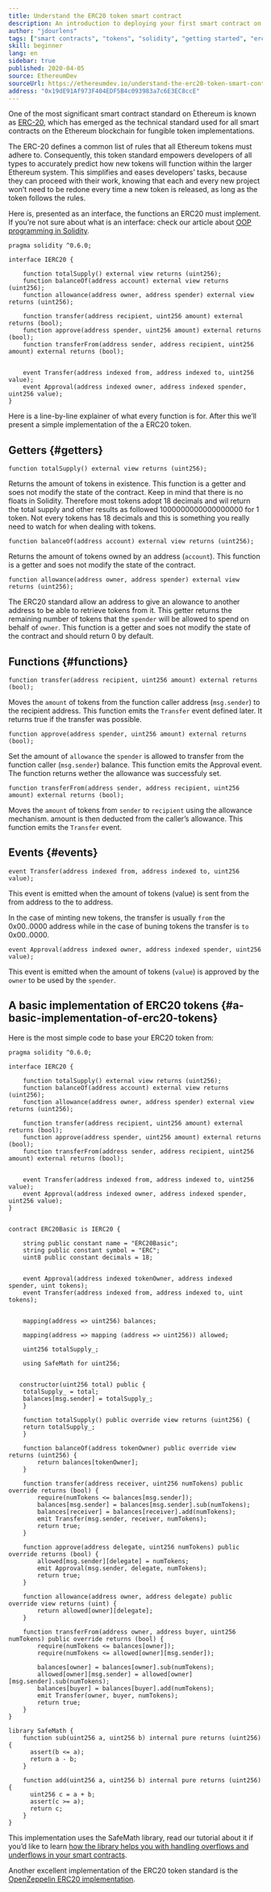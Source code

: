 ```yaml
---
title: Understand the ERC20 token smart contract
description: An introduction to deploying your first smart contract on an Ethereum test network
author: "jdourlens"
tags: ["smart contracts", "tokens", "solidity", "getting started", "erc20"]
skill: beginner
lang: en
sidebar: true
published: 2020-04-05
source: EthereumDev
sourceUrl: https://ethereumdev.io/understand-the-erc20-token-smart-contract/
address: "0x19dE91Af973F404EDF5B4c093983a7c6E3EC8ccE"
---
```


One of the most significant smart contract standard on Ethereum is known as [ERC-20](/developers/docs/standards/tokens/), which has emerged as the technical standard used for all smart contracts on the Ethereum blockchain for fungible token implementations.

The ERC-20 defines a common list of rules that all Ethereum tokens must adhere to. Consequently, this token standard empowers developers of all types to accurately predict how new tokens will function within the larger Ethereum system. This simplifies and eases developers’ tasks, because they can proceed with their work, knowing that each and every new project won’t need to be redone every time a new token is released, as long as the token follows the rules.

Here is, presented as an interface, the functions an ERC20 must implement. If you’re not sure about what is an interface: check our article about [OOP programming in Solidity](https://ethereumdev.io/inheritance-in-solidity-contracts-are-classes/).

```
pragma solidity ^0.6.0;

interface IERC20 {

    function totalSupply() external view returns (uint256);
    function balanceOf(address account) external view returns (uint256);
    function allowance(address owner, address spender) external view returns (uint256);

    function transfer(address recipient, uint256 amount) external returns (bool);
    function approve(address spender, uint256 amount) external returns (bool);
    function transferFrom(address sender, address recipient, uint256 amount) external returns (bool);


    event Transfer(address indexed from, address indexed to, uint256 value);
    event Approval(address indexed owner, address indexed spender, uint256 value);
}
```

Here is a line-by-line explainer of what every function is for. After this we’ll present a simple implementation of the a ERC20 token.

## Getters {#getters}

```
function totalSupply() external view returns (uint256);
```

Returns the amount of tokens in existence. This function is a getter and soes not modify the state of the contract. Keep in mind that there is no floats in Solidity. Therefore most tokens adopt 18 decimals and wil return the total supply and other results as followed 1000000000000000000 for 1 token. Not every tokens has 18 decimals and this is something you really need to watch for when dealing with tokens.

```
function balanceOf(address account) external view returns (uint256);
```

Returns the amount of tokens owned by an address (`account`). This function is a getter and soes not modify the state of the contract.

```
function allowance(address owner, address spender) external view returns (uint256);
```

The ERC20 standard allow an address to give an alowance to another address to be able to retrieve tokens from it. This getter returns the remaining number of tokens that the `spender` will be allowed to spend on behalf of `owner`. This function is a getter and soes not modify the state of the contract and should return 0 by default.

## Functions {#functions}

```
function transfer(address recipient, uint256 amount) external returns (bool);
```

Moves the `amount` of tokens from the function caller address (`msg.sender`) to the recipient address. This function emits the `Transfer` event defined later. It returns true if the transfer was possible.

```
function approve(address spender, uint256 amount) external returns (bool);
```

Set the amount of `allowance` the `spender` is allowed to transfer from the function caller (`msg.sender`) balance. This function emits the Approval event. The function returns wether the allowance was successfuly set.

```
function transferFrom(address sender, address recipient, uint256 amount) external returns (bool);
```

Moves the `amount` of tokens from `sender` to `recipient` using the allowance mechanism. amount is then deducted from the caller’s allowance. This function emits the `Transfer` event.

## Events {#events}

```
event Transfer(address indexed from, address indexed to, uint256 value);
```

This event is emitted when the amount of tokens (value) is sent from the from address to the to address.

In the case of minting new tokens, the transfer is usually `from` the 0x00..0000 address while in the case of buning tokens the transfer is `to` 0x00..0000.

```
event Approval(address indexed owner, address indexed spender, uint256 value);
```

This event is emitted when the amount of tokens (`value`) is approved by the `owner` to be used by the `spender`.

## A basic implementation of ERC20 tokens {#a-basic-implementation-of-erc20-tokens}

Here is the most simple code to base your ERC20 token from:

```
pragma solidity ^0.6.0;

interface IERC20 {

    function totalSupply() external view returns (uint256);
    function balanceOf(address account) external view returns (uint256);
    function allowance(address owner, address spender) external view returns (uint256);

    function transfer(address recipient, uint256 amount) external returns (bool);
    function approve(address spender, uint256 amount) external returns (bool);
    function transferFrom(address sender, address recipient, uint256 amount) external returns (bool);


    event Transfer(address indexed from, address indexed to, uint256 value);
    event Approval(address indexed owner, address indexed spender, uint256 value);
}


contract ERC20Basic is IERC20 {

    string public constant name = "ERC20Basic";
    string public constant symbol = "ERC";
    uint8 public constant decimals = 18;


    event Approval(address indexed tokenOwner, address indexed spender, uint tokens);
    event Transfer(address indexed from, address indexed to, uint tokens);


    mapping(address => uint256) balances;

    mapping(address => mapping (address => uint256)) allowed;

    uint256 totalSupply_;

    using SafeMath for uint256;


   constructor(uint256 total) public {
	totalSupply_ = total;
	balances[msg.sender] = totalSupply_;
    }

    function totalSupply() public override view returns (uint256) {
	return totalSupply_;
    }

    function balanceOf(address tokenOwner) public override view returns (uint256) {
        return balances[tokenOwner];
    }

    function transfer(address receiver, uint256 numTokens) public override returns (bool) {
        require(numTokens <= balances[msg.sender]);
        balances[msg.sender] = balances[msg.sender].sub(numTokens);
        balances[receiver] = balances[receiver].add(numTokens);
        emit Transfer(msg.sender, receiver, numTokens);
        return true;
    }

    function approve(address delegate, uint256 numTokens) public override returns (bool) {
        allowed[msg.sender][delegate] = numTokens;
        emit Approval(msg.sender, delegate, numTokens);
        return true;
    }

    function allowance(address owner, address delegate) public override view returns (uint) {
        return allowed[owner][delegate];
    }

    function transferFrom(address owner, address buyer, uint256 numTokens) public override returns (bool) {
        require(numTokens <= balances[owner]);
        require(numTokens <= allowed[owner][msg.sender]);

        balances[owner] = balances[owner].sub(numTokens);
        allowed[owner][msg.sender] = allowed[owner][msg.sender].sub(numTokens);
        balances[buyer] = balances[buyer].add(numTokens);
        emit Transfer(owner, buyer, numTokens);
        return true;
    }
}

library SafeMath {
    function sub(uint256 a, uint256 b) internal pure returns (uint256) {
      assert(b <= a);
      return a - b;
    }

    function add(uint256 a, uint256 b) internal pure returns (uint256) {
      uint256 c = a + b;
      assert(c >= a);
      return c;
    }
}
```

This implementation uses the SafeMath library, read our tutorial about it if you’d like to learn [how the library helps you with handling overflows and underflows in your smart contracts](https://ethereumdev.io/using-safe-math-library-to-prevent-from-overflows/).

Another excellent implementation of the ERC20 token standard is the [OpenZeppelin ERC20 implementation](https://github.com/OpenZeppelin/openzeppelin-contracts/tree/master/contracts/token/ERC20).

